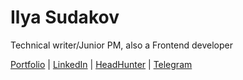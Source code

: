 # Ilya Sudakov

Technical writer/Junior PM, also a Frontend developer

[Portfolio](https://ilyasudakov.github.io/monospace/en) | 
[LinkedIn](https://www.linkedin.com/in/ilyasudakov) |
[HeadHunter](https://spb.hh.ru/resume/340dcd78ff0b369fe40039ed1f534c6a4e756e) | 
[Telegram](https://t.me/ilyasudakov)
